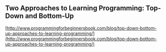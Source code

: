 ## Two Approaches to Learning Programming: Top-Down and Bottom-Up
  
  [http://www.programmingforbeginnersbook.com/blog/top-down-bottom-up-approaches-to-learning-programming/](http://www.programmingforbeginnersbook.com/blog/top-down-bottom-up-approaches-to-learning-programming/)